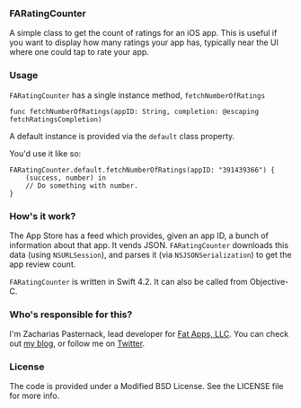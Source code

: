 ### FARatingCounter ###

A simple class to get the count of ratings for an iOS app. This is useful if you want to display
how many ratings your app has, typically near the UI where one could tap to rate your app.


### Usage ###

`FARatingCounter` has a single instance method, `fetchNumberOfRatings`

    func fetchNumberOfRatings(appID: String, completion: @escaping fetchRatingsCompletion)

A default instance is provided via the `default` class property.

You'd use it like so:

    FARatingCounter.default.fetchNumberOfRatings(appID: "391439366") {
        (success, number) in
        // Do something with number.
    }


### How's it work? ###

The App Store has a feed which provides, given an app ID, a bunch of information about that app. 
It vends JSON. `FARatingCounter` downloads this data (using `NSURLSession`), and parses it (via 
`NSJSONSerialization`) to get the app review count.

`FARatingCounter` is written in Swift 4.2. It can also be called from Objective-C.


### Who's responsible for this? ###

I'm Zacharias Pasternack, lead developer for [Fat Apps, LLC](http://fat-apps.com). You can check 
out [my blog](http://zpasternack.org), or follow me on [Twitter](https://twitter.com/zpasternack).


### License ###

The code is provided under a Modified BSD License. See the LICENSE file for more info.

